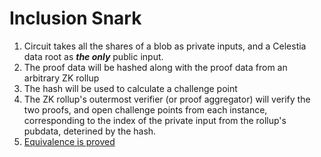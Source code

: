 # Inclusion Snark
1. Circuit takes all the shares of a blob as private inputs, and a Celestia data root as ***the only*** public input.
2. The proof data will be hashed along with the proof data from an arbitrary ZK rollup
3. The hash will be used to calculate a challenge point
4. The ZK rollup's outermost verifier (or proof aggregator) will verify the two proofs, and open challenge points from each instance, corresponding to the index of the private input from the rollup's pubdata, deterined by the hash.
5. [Equivalence is proved](https://ethresear.ch/t/easy-proof-of-equivalence-between-multiple-polynomial-commitment-schemes-to-the-same-data/8188?u=colludingnode)
